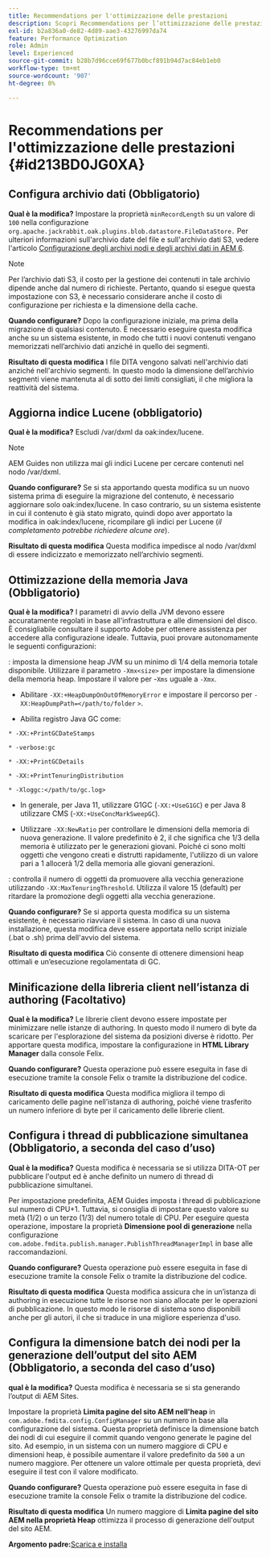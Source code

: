 ```yaml
---
title: Recommendations per l'ottimizzazione delle prestazioni
description: Scopri Recommendations per l’ottimizzazione delle prestazioni
exl-id: b2a836a0-de82-4d89-aae3-43276997da74
feature: Performance Optimization
role: Admin
level: Experienced
source-git-commit: b28b7d96cce69f677b0bcf891b94d7ac84eb1eb0
workflow-type: tm+mt
source-wordcount: '907'
ht-degree: 0%

---
```


# Recommendations per l&#39;ottimizzazione delle prestazioni {#id213BD0JG0XA}

## Configura archivio dati \(Obbligatorio\)

**Qual è la modifica?**
Impostare la proprietà `minRecordLength` su un valore di `100` nella configurazione `org.apache.jackrabbit.oak.plugins.blob.datastore.FileDataStore.` Per ulteriori informazioni sull&#39;archivio date del file e sull&#39;archivio dati S3, vedere l&#39;articolo [Configurazione degli archivi nodi e degli archivi dati in AEM 6](https://helpx.adobe.com/it/experience-manager/6-5/sites/deploying/using/data-store-config.html).

>[!NOTE]
>
> Per l’archivio dati S3, il costo per la gestione dei contenuti in tale archivio dipende anche dal numero di richieste. Pertanto, quando si esegue questa impostazione con S3, è necessario considerare anche il costo di configurazione per richiesta e la dimensione della cache.

**Quando configurare?**
Dopo la configurazione iniziale, ma prima della migrazione di qualsiasi contenuto. È necessario eseguire questa modifica anche su un sistema esistente, in modo che tutti i nuovi contenuti vengano memorizzati nell’archivio dati anziché in quello dei segmenti.

**Risultato di questa modifica**
I file DITA vengono salvati nell&#39;archivio dati anziché nell&#39;archivio segmenti. In questo modo la dimensione dell’archivio segmenti viene mantenuta al di sotto dei limiti consigliati, il che migliora la reattività del sistema.

## Aggiorna indice Lucene \(obbligatorio\)

**Qual è la modifica?**
Escludi /var/dxml da oak:index/lucene.

>[!NOTE]
>
> AEM Guides non utilizza mai gli indici Lucene per cercare contenuti nel nodo /var/dxml.

**Quando configurare?**
Se si sta apportando questa modifica su un nuovo sistema prima di eseguire la migrazione del contenuto, è necessario aggiornare solo oak:index/lucene. In caso contrario, su un sistema esistente in cui il contenuto è già stato migrato, quindi dopo aver apportato la modifica in oak:index/lucene, ricompilare gli indici per Lucene \(*il completamento potrebbe richiedere alcune ore*\).

**Risultato di questa modifica**
Questa modifica impedisce al nodo /var/dxml di essere indicizzato e memorizzato nell’archivio segmenti.

## Ottimizzazione della memoria Java \(Obbligatorio\)

**Qual è la modifica?**
I parametri di avvio della JVM devono essere accuratamente regolati in base all&#39;infrastruttura e alle dimensioni del disco. È consigliabile consultare il supporto Adobe per ottenere assistenza per accedere alla configurazione ideale. Tuttavia, puoi provare autonomamente le seguenti configurazioni:

: imposta la dimensione heap JVM su un minimo di 1/4 della memoria totale disponibile. Utilizzare il parametro `-Xmx<size>` per impostare la dimensione della memoria heap. Impostare il valore per -`Xms` uguale a `-Xmx`.

- Abilitare `-XX:+HeapDumpOnOutOfMemoryError` e impostare il percorso per `-XX:HeapDumpPath=</path/to/folder` `>`.

- Abilita registro Java GC come:

`* -XX:+PrintGCDateStamps`

`* -verbose:gc`

`* -XX:+PrintGCDetails`

`* -XX:+PrintTenuringDistribution`

`* -Xloggc:</path/to/gc.log>`

- In generale, per Java 11, utilizzare G1GC \(`-XX:+UseG1GC`\) e per Java 8 utilizzare CMS \(-`XX:+UseConcMarkSweepGC`\).

- Utilizzare `-XX:NewRatio` per controllare le dimensioni della memoria di nuova generazione. Il valore predefinito è 2, il che significa che 1/3 della memoria è utilizzato per le generazioni giovani. Poiché ci sono molti oggetti che vengono creati e distrutti rapidamente, l&#39;utilizzo di un valore pari a 1 allocerà 1/2 della memoria alle giovani generazioni.

: controlla il numero di oggetti da promuovere alla vecchia generazione utilizzando `-XX:MaxTenuringThreshold`. Utilizza il valore 15 \(default\) per ritardare la promozione degli oggetti alla vecchia generazione.

**Quando configurare?**
Se si apporta questa modifica su un sistema esistente, è necessario riavviare il sistema. In caso di una nuova installazione, questa modifica deve essere apportata nello script iniziale \(.bat o .sh\) prima dell&#39;avvio del sistema.

**Risultato di questa modifica**
Ciò consente di ottenere dimensioni heap ottimali e un’esecuzione regolamentata di GC.

## Minificazione della libreria client nell’istanza di authoring \(Facoltativo\)

**Qual è la modifica?**
Le librerie client devono essere impostate per minimizzare nelle istanze di authoring. In questo modo il numero di byte da scaricare per l&#39;esplorazione del sistema da posizioni diverse è ridotto. Per apportare questa modifica, impostare la configurazione in **HTML Library Manager** dalla console Felix.

**Quando configurare?**
Questa operazione può essere eseguita in fase di esecuzione tramite la console Felix o tramite la distribuzione del codice.

**Risultato di questa modifica**
Questa modifica migliora il tempo di caricamento delle pagine nell’istanza di authoring, poiché viene trasferito un numero inferiore di byte per il caricamento delle librerie client.

## Configura i thread di pubblicazione simultanea \(Obbligatorio, a seconda del caso d’uso\)

**Qual è la modifica?**
Questa modifica è necessaria se si utilizza DITA-OT per pubblicare l&#39;output ed è anche definito un numero di thread di pubblicazione simultanei.

Per impostazione predefinita, AEM Guides imposta i thread di pubblicazione sul numero di CPU+1. Tuttavia, si consiglia di impostare questo valore su metà \(1/2\) o un terzo \(1/3\) del numero totale di CPU. Per eseguire questa operazione, impostare la proprietà **Dimensione pool di generazione** nella configurazione `com.adobe.fmdita.publish.manager.PublishThreadManagerImpl` in base alle raccomandazioni.

**Quando configurare?**
Questa operazione può essere eseguita in fase di esecuzione tramite la console Felix o tramite la distribuzione del codice.

**Risultato di questa modifica**
Questa modifica assicura che in un’istanza di authoring in esecuzione tutte le risorse non siano allocate per le operazioni di pubblicazione. In questo modo le risorse di sistema sono disponibili anche per gli autori, il che si traduce in una migliore esperienza d&#39;uso.

## Configura la dimensione batch dei nodi per la generazione dell’output del sito AEM \(Obbligatorio, a seconda del caso d’uso\)

**qual è la modifica?**
Questa modifica è necessaria se si sta generando l’output di AEM Sites.

Impostare la proprietà **Limita pagine del sito AEM nell&#39;heap** in `com.adobe.fmdita.config.ConfigManager` su un numero in base alla configurazione del sistema. Questa proprietà definisce la dimensione batch dei nodi di cui eseguire il commit quando vengono generate le pagine del sito. Ad esempio, in un sistema con un numero maggiore di CPU e dimensioni heap, è possibile aumentare il valore predefinito da `500` a un numero maggiore. Per ottenere un valore ottimale per questa proprietà, devi eseguire il test con il valore modificato.

**Quando configurare?**
Questa operazione può essere eseguita in fase di esecuzione tramite la console Felix o tramite la distribuzione del codice.

**Risultato di questa modifica**
Un numero maggiore di **Limita pagine del sito AEM nella proprietà Heap** ottimizza il processo di generazione dell&#39;output del sito AEM.


**Argomento padre:**&#x200B;[&#x200B; Scarica e installa](download-install.md)
